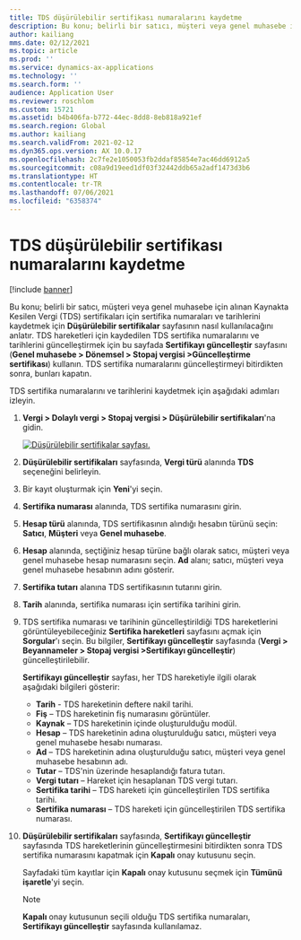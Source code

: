 ```yaml
---
title: TDS düşürülebilir sertifikası numaralarını kaydetme
description: Bu konu; belirli bir satıcı, müşteri veya genel muhasebe için alınan Kaynakta Kesilen Vergi (TDS) sertifikaları için sertifika numaraları ve tarihlerini kaydetmek için Düşürülebilir sertifikalar sayfasının nasıl kullanılacağını anlatır.
author: kailiang
mms.date: 02/12/2021
ms.topic: article
ms.prod: ''
ms.service: dynamics-ax-applications
ms.technology: ''
ms.search.form: ''
audience: Application User
ms.reviewer: roschlom
ms.custom: 15721
ms.assetid: b4b406fa-b772-44ec-8dd8-8eb818a921ef
ms.search.region: Global
ms.author: kailiang
ms.search.validFrom: 2021-02-12
ms.dyn365.ops.version: AX 10.0.17
ms.openlocfilehash: 2c7fe2e1050053fb2ddaf85854e7ac46dd6912a5
ms.sourcegitcommit: c08a9d19eed1df03f32442ddb65a2adf1473d3b6
ms.translationtype: HT
ms.contentlocale: tr-TR
ms.lasthandoff: 07/06/2021
ms.locfileid: "6358374"
---
```

# <a name="record-tds-recoverable-certificate-numbers"></a>TDS düşürülebilir sertifikası numaralarını kaydetme

[!include [banner](../includes/banner.md)]

Bu konu; belirli bir satıcı, müşteri veya genel muhasebe için alınan Kaynakta Kesilen Vergi (TDS) sertifikaları için sertifika numaraları ve tarihlerini kaydetmek için **Düşürülebilir sertifikalar** sayfasının nasıl kullanılacağını anlatır. TDS hareketleri için kaydedilen TDS sertifika numaralarını ve tarihlerini güncelleştirmek için bu sayfada **Sertifikayı güncelleştir** sayfasını (**Genel muhasebe \> Dönemsel \> Stopaj vergisi \>Güncelleştirme sertifikası**) kullanın. TDS sertifika numaralarını güncelleştirmeyi bitirdikten sonra, bunları kapatın.

TDS sertifika numaralarını ve tarihlerini kaydetmek için aşağıdaki adımları izleyin.

1. **Vergi \> Dolaylı vergi \> Stopaj vergisi \> Düşürülebilir sertifikaları**'na gidin.

    [![Düşürülebilir sertifikalar sayfası.](./media/apac-ind-TDS-49.png)](./media/apac-ind-TDS-49.png) 

2. **Düşürülebilir sertifikaları** sayfasında, **Vergi türü** alanında **TDS** seçeneğini belirleyin.
3. Bir kayıt oluşturmak için **Yeni**'yi seçin.
4. **Sertifika numarası** alanında, TDS sertifika numarasını girin.
5. **Hesap türü** alanında, TDS sertifikasının alındığı hesabın türünü seçin: **Satıcı**, **Müşteri** veya **Genel muhasebe**.
6. **Hesap** alanında, seçtiğiniz hesap türüne bağlı olarak satıcı, müşteri veya genel muhasebe hesap numarasını seçin. **Ad** alanı; satıcı, müşteri veya genel muhasebe hesabının adını gösterir.
7. **Sertifika tutarı** alanına TDS sertifikasının tutarını girin.
8. **Tarih** alanında, sertifika numarası için sertifika tarihini girin.
9. TDS sertifika numarası ve tarihinin güncelleştirildiği TDS hareketlerini görüntüleyebileceğiniz **Sertifika hareketleri** sayfasını açmak için **Sorgular**'ı seçin. Bu bilgiler, **Sertifikayı güncelleştir** sayfasında (**Vergi \> Beyannameler \> Stopaj vergisi \>Sertifikayı güncelleştir**) güncelleştirilebilir.

    **Sertifikayı güncelleştir** sayfası, her TDS hareketiyle ilgili olarak aşağıdaki bilgileri gösterir:

    - **Tarih** - TDS hareketinin deftere nakil tarihi.
    - **Fiş** – TDS hareketinin fiş numarasını görüntüler.
    - **Kaynak** – TDS hareketinin içinde oluşturulduğu modül.
    - **Hesap** – TDS hareketinin adına oluşturulduğu satıcı, müşteri veya genel muhasebe hesabı numarası.
    - **Ad** – TDS hareketinin adına oluşturulduğu satıcı, müşteri veya genel muhasebe hesabının adı.
    - **Tutar** – TDS'nin üzerinde hesaplandığı fatura tutarı.
    - **Vergi tutarı** – Hareket için hesaplanan TDS vergi tutarı.
    - **Sertifika tarihi** – TDS hareketi için güncelleştirilen TDS sertifika tarihi.
    - **Sertifika numarası** – TDS hareketi için güncelleştirilen TDS sertifika numarası.

10. **Düşürülebilir sertifikaları** sayfasında, **Sertifikayı güncelleştir** sayfasında TDS hareketlerinin güncelleştirmesini bitirdikten sonra TDS sertifika numarasını kapatmak için **Kapalı** onay kutusunu seçin.

    Sayfadaki tüm kayıtlar için **Kapalı** onay kutusunu seçmek için **Tümünü işaretle**'yi seçin.

    > [!NOTE]
    > **Kapalı** onay kutusunun seçili olduğu TDS sertifika numaraları, **Sertifikayı güncelleştir** sayfasında kullanılamaz.
